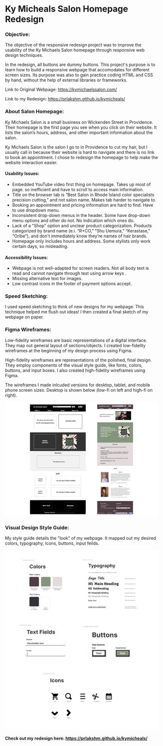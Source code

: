 # Ky Micheals Salon Homepage Redesign


### Objective:
The objective of the responsive redesign project was to improve the usability of the Ky Michaels Salon homepage through responsive web design techniques.

In the redesign, all buttons are dummy buttons. This project's purpose is to learn how to build a responsive webpage that accomodates for different screen sizes. Its purpose was also to gain practice coding HTML and CSS by hand, without the help of external libraries or frameworks.

Link to Original Webpage:
https://kymichaelssalon.com/

Link to my Redesign:
https://prlakshm.github.io/kymicheals/

### About Salon Homepage:

Ky Michaels Salon is a small business on Wickenden Street in Providence. Their homepage is the first page you see when you click on their website. It lists the salon’s hours, address, and other important information about the salon.

Ky Michaels Salon is the salon I go to in Providence to cut my hair, but I usually call in because their website is hard to navigate and there is no link to book an appointment. I chose to redesign the homepage to help make the website interaction easier.

#### Usability Issues:
- Embedded YouTube video first thing on homepage. Takes up most of page. so inefficient and have to scroll to access main information.
- Title on the browser tab is “Best Salon in Rhode Island color specialists precision cutting,” and not salon name. Makes tab harder to navigate to.
- Booking an appointment and pricing information are hard to find. Have to use dropdown menu.
- Inconsistent drop-down menus in the header. Some have drop-down menu options and other do not. No indication which ones do.
- Lack of a "Shop" option and unclear product categorization. Products categorized by brand name (e.i. “R+CO,” “Shu Uemura,” “Kerastase,” “Oribe”), and don't immediately know they're names of hair brands.
- Homepage only includes hours and address. Some stylists only work certain days, so misleading.

#### Accessibility Issues:
- Webpage is not well-adapted for screen readers. Not all body text is read and cannot navigate through text using arrow keys .
- Missing alternative text for images.
- Low contrast icons in the footer of payment options accept.


### Speed Sketching:
I used speed sketching to think of new designs for my webpage. This technique helped me flush out ideas! I then created a final sketch of my webpage on paper.


### Figma Wireframes:
Low-fidelity wireframes are basic representations of a digital interface. They map out general layout of sections/objects. I created low-fidelity wireframes at the beginning of my design process using Figma.

High-fidelity wireframes are representations of the polished, final design. They employ components of the visual style guide, like fonts, colors, buttons, and input boxes. I also created  high-fidelity wireframes using Figma.


The wireframes I made inlcuded versions for desktop, tablet, and mobile phone screen sizes. Desktop is shown below (low-fi on left and high-fi on right). 

![Low-Fidelity and High-Fidelity Wireframes](public/wireframes.png)

### Visual Design Style Guide:
My style guide details the "look" of my webpage. It mapped out my desired colors, typography, icons, buttons, input feilds.

![Visual Design Style Guide of Colors, Typography, Text Fields, Buttons, and Icons](public/visual_style_guide.png)


#### Check out my redesign here: https://prlakshm.github.io/kymicheals/

